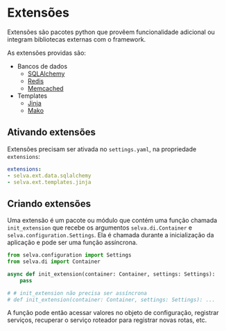 # Extensões

Extensões são pacotes python que provêem funcionalidade adicional ou integram bibliotecas
externas com o framework.

As extensões providas são:

- Bancos de dados
    - [SQLAlchemy](data/sqlalchemy.md)
    - [Redis](data/redis.md)
    - [Memcached](data/memcached.md)
- Templates
    - [Jinja](templates/jinja.md)
    - [Mako](templates/mako.md)

## Ativando extensões

Extensões precisam ser ativada no `settings.yaml`, na propriedade `extensions`:

```yaml
extensions:
- selva.ext.data.sqlalchemy
- selva.ext.templates.jinja
```

## Criando extensões

Uma extensão é um pacote ou módulo que contém uma função chamada `init_extension`
que recebe os argumentos `selva.di.Container` e `selva.configuration.Settings`.
Ela é chamada durante a inicialização da aplicação e pode ser uma função assíncrona.

```python
from selva.configuration import Settings
from selva.di import Container

async def init_extension(container: Container, settings: Settings):
    pass

# # init_extension não precisa ser assíncrona
# def init_extension(container: Container, settings: Settings): ...
```

A função pode então acessar valores no objeto de configuração, registrar serviços,
recuperar o serviço roteador para registrar novas rotas, etc.
